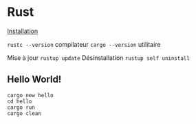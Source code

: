 # Rust

[Installation](https://www.rust-lang.org/fr/tools/install)

`rustc --version` compilateur
`cargo --version` utilitaire

Mise à jour `rustup update`
Désinstallation `rustup self uninstall`

## Hello World!
````
cargo new hello
cd hello
cargo run
cargo clean
````
